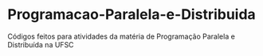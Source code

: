 # Programacao-Paralela-e-Distribuida
Códigos feitos para atividades da matéria de Programação Paralela e Distribuída na UFSC
